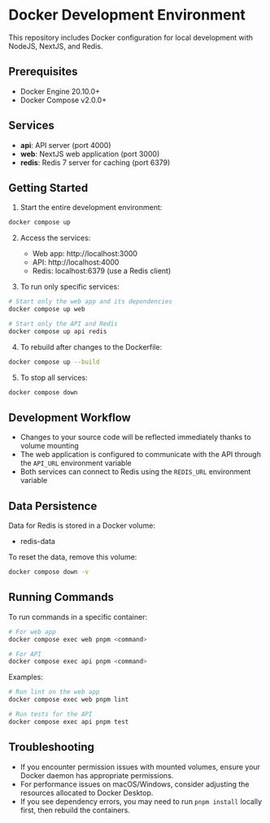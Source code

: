 # Docker Development Environment

This repository includes Docker configuration for local development with NodeJS, NextJS, and Redis.

## Prerequisites

- Docker Engine 20.10.0+
- Docker Compose v2.0.0+

## Services

- **api**: API server (port 4000)
- **web**: NextJS web application (port 3000)
- **redis**: Redis 7 server for caching (port 6379)

## Getting Started

1. Start the entire development environment:

```bash
docker compose up
```

2. Access the services:

   - Web app: http://localhost:3000
   - API: http://localhost:4000
   - Redis: localhost:6379 (use a Redis client)

3. To run only specific services:

```bash
# Start only the web app and its dependencies
docker compose up web

# Start only the API and Redis
docker compose up api redis
```

4. To rebuild after changes to the Dockerfile:

```bash
docker compose up --build
```

5. To stop all services:

```bash
docker compose down
```

## Development Workflow

- Changes to your source code will be reflected immediately thanks to volume mounting
- The web application is configured to communicate with the API through the `API_URL` environment variable
- Both services can connect to Redis using the `REDIS_URL` environment variable

## Data Persistence

Data for Redis is stored in a Docker volume:

- redis-data

To reset the data, remove this volume:

```bash
docker compose down -v
```

## Running Commands

To run commands in a specific container:

```bash
# For web app
docker compose exec web pnpm <command>

# For API
docker compose exec api pnpm <command>
```

Examples:

```bash
# Run lint on the web app
docker compose exec web pnpm lint

# Run tests for the API
docker compose exec api pnpm test
```

## Troubleshooting

- If you encounter permission issues with mounted volumes, ensure your Docker daemon has appropriate permissions.
- For performance issues on macOS/Windows, consider adjusting the resources allocated to Docker Desktop.
- If you see dependency errors, you may need to run `pnpm install` locally first, then rebuild the containers.
